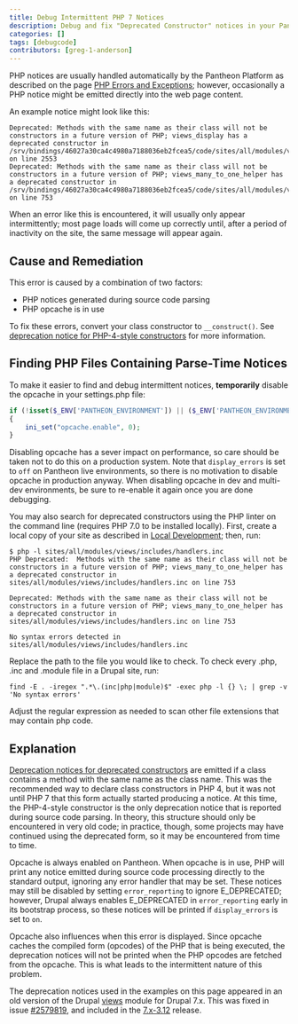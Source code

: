 ```yaml
---
title: Debug Intermittent PHP 7 Notices
description: Debug and fix "Deprecated Constructor" notices in your Pantheon site.
categories: []
tags: [debugcode]
contributors: [greg-1-anderson]
---
```


PHP notices are usually handled automatically by the Pantheon Platform as described on the page [PHP Errors and Exceptions](/php-errors); however, occasionally a PHP notice might be emitted directly into the web page content.

An example notice might look like this:
```
Deprecated: Methods with the same name as their class will not be constructors in a future version of PHP; views_display has a deprecated constructor in /srv/bindings/46027a30ca4c4980a7188036eb2fcea5/code/sites/all/modules/views/includes/view.inc on line 2553
Deprecated: Methods with the same name as their class will not be constructors in a future version of PHP; views_many_to_one_helper has a deprecated constructor in /srv/bindings/46027a30ca4c4980a7188036eb2fcea5/code/sites/all/modules/views/includes/handlers.inc on line 753
```

When an error like this is encountered, it will usually only appear intermittently; most page loads will come up correctly until, after a period of inactivity on the site, the same message will appear again.

## Cause and Remediation

This error is caused by a combination of two factors:

- PHP notices generated during source code parsing
- PHP opcache is in use

To fix these errors, convert your class constructor to `__construct()`. See [deprecation notice for PHP-4-style constructors](https://secure.php.net/manual/en/migration70.deprecated.php#migration70.deprecated.php4-constructors) for more information.

## Finding PHP Files Containing Parse-Time Notices

To make it easier to find and debug intermittent notices, **temporarily** disable the opcache in your settings.php file:
```php
if (!isset($_ENV['PANTHEON_ENVIRONMENT']) || ($_ENV['PANTHEON_ENVIRONMENT'] != 'live'))
{
    ini_set("opcache.enable", 0);
}
```

<Alert title="Warning" type="danger">

Disabling opcache has a sever impact on performance, so care should be taken not to do this on a production system. Note that `display_errors` is set to `off` on Pantheon live environments, so there is no motivation to disable opcache in production anyway. When disabling opcache in dev and multi-dev environments, be sure to re-enable it again once you are done debugging.

</Alert>

You may also search for deprecated constructors using the PHP linter on the command line (requires PHP 7.0 to be installed locally). First, create a local copy of your site as described in [Local Development](/local-development); then, run:
```
$ php -l sites/all/modules/views/includes/handlers.inc
PHP Deprecated:  Methods with the same name as their class will not be constructors in a future version of PHP; views_many_to_one_helper has a deprecated constructor in sites/all/modules/views/includes/handlers.inc on line 753

Deprecated: Methods with the same name as their class will not be constructors in a future version of PHP; views_many_to_one_helper has a deprecated constructor in sites/all/modules/views/includes/handlers.inc on line 753

No syntax errors detected in sites/all/modules/views/includes/handlers.inc
```
Replace the path to the file you would like to check. To check every .php, .inc and .module file in a Drupal site, run:
```
find -E . -iregex ".*\.(inc|php|module)$" -exec php -l {} \; | grep -v 'No syntax errors'
```
Adjust the regular expression as needed to scan other file extensions that may contain php code.

## Explanation

[Deprecation notices for deprecated constructors](https://secure.php.net/manual/en/migration70.deprecated.php#migration70.deprecated.php4-constructors) are emitted if a class contains a method with the same name as the class name. This was the recommended way to declare class constructors in PHP 4, but it was not until PHP 7 that this form actually started producing a notice. At this time, the PHP-4-style constructor is the only deprecation notice that is reported during source code parsing. In theory, this structure should only be encountered in very old code; in practice, though, some projects may have continued using the deprecated form, so it may be encountered from time to time.

Opcache is always enabled on Pantheon. When opcache is in use, PHP will print any notice emitted during source code processing directly to the standard output, ignoring any error handler that may be set. These notices may still be disabled by setting `error_reporting` to ignore E_DEPRECATED; however, Drupal always enables E_DEPRECATED in `error_reporting` early in its bootstrap process, so these notices will be printed if `display_errors` is set to `on`.

Opcache also influences when this error is displayed. Since opcache caches the compiled form (opcodes) of the PHP that is being executed, the deprecation notices will not be printed when the PHP opcodes are fetched from the opcache. This is what leads to the intermittent nature of this problem.

<Alert title="Note" type="info">

The deprecation notices used in the examples on this page appeared in an old version of the Drupal [views](https://www.drupal.org/project/views) module for Drupal 7.x. This was fixed in issue [#2579819](https://www.drupal.org/node/2579819), and included in the [7.x-3.12](https://www.drupal.org/project/views/releases/7.x-3.12) release.

</Alert>
